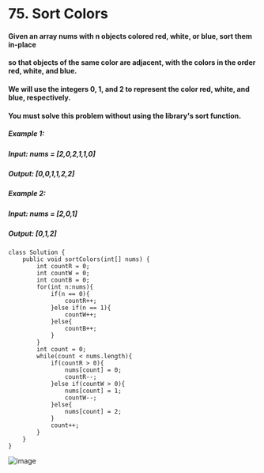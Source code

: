 # 75. Sort Colors

#### Given an array nums with n objects colored red, white, or blue, sort them in-place
#### so that objects of the same color are adjacent, with the colors in the order red, white, and blue.
#### We will use the integers 0, 1, and 2 to represent the color red, white, and blue, respectively.

#### You must solve this problem without using the library's sort function.

##### Example 1:
#####    Input: nums = [2,0,2,1,1,0]
#####    Output: [0,0,1,1,2,2]
##### Example 2: 
#####    Input: nums = [2,0,1]
#####    Output: [0,1,2]


```
class Solution {
    public void sortColors(int[] nums) {
        int countR = 0;
        int countW = 0;
        int countB = 0;
        for(int n:nums){
            if(n == 0){
                countR++;
            }else if(n == 1){
                countW++;
            }else{
                countB++;
            }
        }
        int count = 0;
        while(count < nums.length){
            if(countR > 0){
                nums[count] = 0;
                countR--;
            }else if(countW > 0){
                nums[count] = 1;
                countW--;
            }else{
                nums[count] = 2;
            }
            count++;
        }
    }
}
```

![image](https://user-images.githubusercontent.com/97871497/196105926-5d0ff482-1079-47fd-8c15-8ccf560efc49.png)
